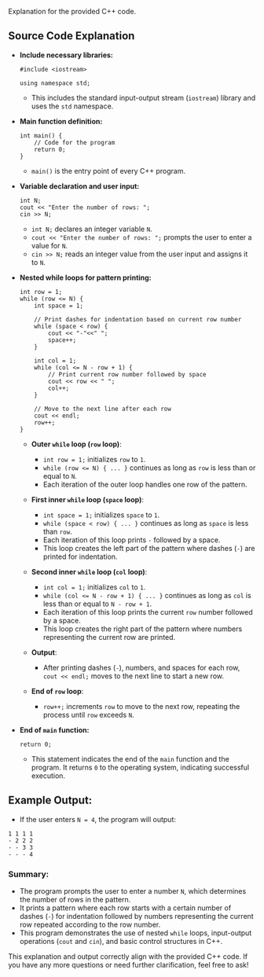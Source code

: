 Explanation for the provided C++ code.

## Source Code Explanation

-  **Include necessary libraries:**
    
    
    ```#include <iostream>```
    
   ```using namespace std;``` 
    
    -   This includes the standard input-output stream (`iostream`) library and uses the `std` namespace.

-  **Main function definition:**
    
    ```
    int main() {
        // Code for the program
        return 0;
    }
    ``` 
    
    -   `main()` is the entry point of every C++ program.

-  **Variable declaration and user input:**
  
    ```
    int N;
    cout << "Enter the number of rows: ";
    cin >> N;
    ``` 
    
    -   `int N;` declares an integer variable `N`.
    -   `cout << "Enter the number of rows: ";` prompts the user to enter a value for `N`.
    -   `cin >> N;` reads an integer value from the user input and assigns it to `N`.

- **Nested while loops for pattern printing:**
    
    ```
    int row = 1;
    while (row <= N) {
        int space = 1;
        
        // Print dashes for indentation based on current row number
        while (space < row) {
            cout << "-"<<" ";
            space++;
        }
        
        int col = 1;
        while (col <= N - row + 1) {
            // Print current row number followed by space
            cout << row << " ";
            col++;
        }
        
        // Move to the next line after each row
        cout << endl;
        row++;
    }
    ``` 
    
    -   **Outer `while` loop (`row` loop)**:
        
        -   `int row = 1;` initializes `row` to `1`.
        -   `while (row <= N) { ... }` continues as long as `row` is less than or equal to `N`.
        -   Each iteration of the outer loop handles one row of the pattern.
    -   **First inner `while` loop (`space` loop)**:
        
        -   `int space = 1;` initializes `space` to `1`.
        -   `while (space < row) { ... }` continues as long as `space` is less than `row`.
        -   Each iteration of this loop prints `-` followed by a space.
        -   This loop creates the left part of the pattern where dashes (`-`) are printed for indentation.
    -   **Second inner `while` loop (`col` loop)**:
        
        -   `int col = 1;` initializes `col` to `1`.
        -   `while (col <= N - row + 1) { ... }` continues as long as `col` is less than or equal to `N - row + 1`.
        -   Each iteration of this loop prints the current `row` number followed by a space.
        -   This loop creates the right part of the pattern where numbers representing the current row are printed.
    -   **Output**:
        
        -   After printing dashes (`-`), numbers, and spaces for each row, `cout << endl;` moves to the next line to start a new row.
    -   **End of `row` loop**:
        
        -   `row++;` increments `row` to move to the next row, repeating the process until `row` exceeds `N`.

- **End of `main` function:**

    `return 0;` 
    
    -   This statement indicates the end of the `main` function and the program. It returns `0` to the operating system, indicating successful execution.

## Example Output:

-   If the user enters `N = 4`, the program will output:

```
1 1 1 1 
- 2 2 2 
- - 3 3 
- - - 4
``` 

### Summary:

-   The program prompts the user to enter a number `N`, which determines the number of rows in the pattern.
-   It prints a pattern where each row starts with a certain number of dashes (`-`) for indentation followed by numbers representing the current row repeated according to the row number.
-   This program demonstrates the use of nested `while` loops, input-output operations (`cout` and `cin`), and basic control structures in C++.

This explanation and output correctly align with the provided C++ code. If you have any more questions or need further clarification, feel free to ask!
